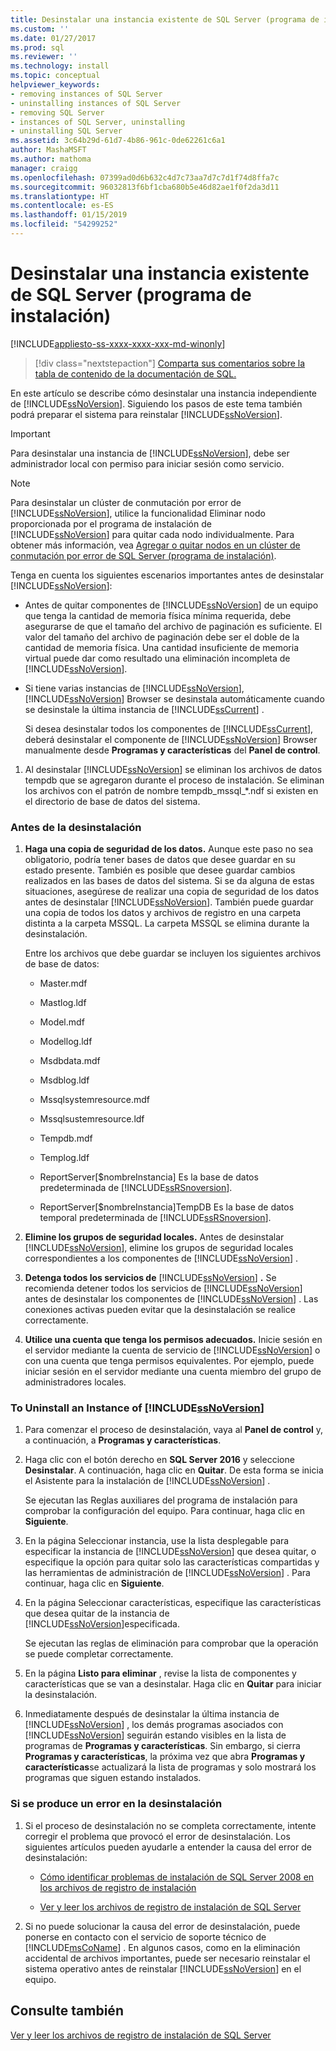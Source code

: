 ```yaml
---
title: Desinstalar una instancia existente de SQL Server (programa de instalación) | Microsoft Docs
ms.custom: ''
ms.date: 01/27/2017
ms.prod: sql
ms.reviewer: ''
ms.technology: install
ms.topic: conceptual
helpviewer_keywords:
- removing instances of SQL Server
- uninstalling instances of SQL Server
- removing SQL Server
- instances of SQL Server, uninstalling
- uninstalling SQL Server
ms.assetid: 3c64b29d-61d7-4b86-961c-0de62261c6a1
author: MashaMSFT
ms.author: mathoma
manager: craigg
ms.openlocfilehash: 07399ad0d6b632c4d7c73aa7d7c7d1f74d8ffa7c
ms.sourcegitcommit: 96032813f6bf1cba680b5e46d82ae1f0f2da3d11
ms.translationtype: HT
ms.contentlocale: es-ES
ms.lasthandoff: 01/15/2019
ms.locfileid: "54299252"
---
```

# <a name="uninstall-an-existing-instance-of-sql-server-setup"></a>Desinstalar una instancia existente de SQL Server (programa de instalación)
[!INCLUDE[appliesto-ss-xxxx-xxxx-xxx-md-winonly](../../includes/appliesto-ss-xxxx-xxxx-xxx-md-winonly.md)]

  > [!div class="nextstepaction"]
  > [Comparta sus comentarios sobre la tabla de contenido de la documentación de SQL.](https://aka.ms/sqldocsurvey)

  En este artículo se describe cómo desinstalar una instancia independiente de [!INCLUDE[ssNoVersion](../../includes/ssnoversion-md.md)]. Siguiendo los pasos de este tema también podrá preparar el sistema para reinstalar [!INCLUDE[ssNoVersion](../../includes/ssnoversion-md.md)].  
  
  >[!IMPORTANT]
  > Para desinstalar una instancia de [!INCLUDE[ssNoVersion](../../includes/ssnoversion-md.md)], debe ser administrador local con permiso para iniciar sesión como servicio.  
  
 > [!NOTE]
 > Para desinstalar un clúster de conmutación por error de [!INCLUDE[ssNoVersion](../../includes/ssnoversion-md.md)], utilice la funcionalidad Eliminar nodo proporcionada por el programa de instalación de [!INCLUDE[ssNoVersion](../../includes/ssnoversion-md.md)] para quitar cada nodo individualmente. Para obtener más información, vea [Agregar o quitar nodos en un clúster de conmutación por error de SQL Server &#40;programa de instalación&#41;](../../sql-server/failover-clusters/install/add-or-remove-nodes-in-a-sql-server-failover-cluster-setup.md).  
  
 Tenga en cuenta los siguientes escenarios importantes antes de desinstalar [!INCLUDE[ssNoVersion](../../includes/ssnoversion-md.md)]:  
  
-   Antes de quitar componentes de [!INCLUDE[ssNoVersion](../../includes/ssnoversion-md.md)] de un equipo que tenga la cantidad de memoria física mínima requerida, debe asegurarse de que el tamaño del archivo de paginación es suficiente. El valor del tamaño del archivo de paginación debe ser el doble de la cantidad de memoria física. Una cantidad insuficiente de memoria virtual puede dar como resultado una eliminación incompleta de [!INCLUDE[ssNoVersion](../../includes/ssnoversion-md.md)].  
  
-   Si tiene varias instancias de [!INCLUDE[ssNoVersion](../../includes/ssnoversion-md.md)], [!INCLUDE[ssNoVersion](../../includes/ssnoversion-md.md)] Browser se desinstala automáticamente cuando se desinstale la última instancia de [!INCLUDE[ssCurrent](../../includes/sscurrent-md.md)] .  
  
     Si desea desinstalar todos los componentes de [!INCLUDE[ssCurrent](../../includes/sscurrent-md.md)], deberá desinstalar el componente de [!INCLUDE[ssNoVersion](../../includes/ssnoversion-md.md)] Browser manualmente desde **Programas y características** del **Panel de control**.  
  
1.  Al desinstalar [!INCLUDE[ssNoVersion](../../includes/ssnoversion-md.md)] se eliminan los archivos de datos tempdb que se agregaron durante el proceso de instalación. Se eliminan los archivos con el patrón de nombre tempdb_mssql_*.ndf si existen en el directorio de base de datos del sistema.  
  
### <a name="before-you-uninstall"></a>Antes de la desinstalación  
  
1.  **Haga una copia de seguridad de los datos.** Aunque este paso no sea obligatorio, podría tener bases de datos que desee guardar en su estado presente. También es posible que desee guardar cambios realizados en las bases de datos del sistema. Si se da alguna de estas situaciones, asegúrese de realizar una copia de seguridad de los datos antes de desinstalar [!INCLUDE[ssNoVersion](../../includes/ssnoversion-md.md)]. También puede guardar una copia de todos los datos y archivos de registro en una carpeta distinta a la carpeta MSSQL. La carpeta MSSQL se elimina durante la desinstalación.  
  
     Entre los archivos que debe guardar se incluyen los siguientes archivos de base de datos:  
  
    -   Master.mdf  
  
    -   Mastlog.ldf  
  
    -   Model.mdf  
  
    -   Modellog.ldf  
  
    -   Msdbdata.mdf  
  
    -   Msdblog.ldf  
  
    -   Mssqlsystemresource.mdf  
  
    -   Mssqlsustemresource.ldf  
  
    -   Tempdb.mdf  
  
    -   Templog.ldf  
  
    -   ReportServer[$nombreInstancia] Es la base de datos predeterminada de [!INCLUDE[ssRSnoversion](../../includes/ssrsnoversion-md.md)].  
  
    -   ReportServer[$nombreInstancia]TempDB Es la base de datos temporal predeterminada de [!INCLUDE[ssRSnoversion](../../includes/ssrsnoversion-md.md)].  
  
2.  **Elimine los grupos de seguridad locales.** Antes de desinstalar [!INCLUDE[ssNoVersion](../../includes/ssnoversion-md.md)], elimine los grupos de seguridad locales correspondientes a los componentes de [!INCLUDE[ssNoVersion](../../includes/ssnoversion-md.md)] .  
  
3.  **Detenga todos los servicios de**  [!INCLUDE[ssNoVersion](../../includes/ssnoversion-md.md)] **.** Se recomienda detener todos los servicios de [!INCLUDE[ssNoVersion](../../includes/ssnoversion-md.md)] antes de desinstalar los componentes de [!INCLUDE[ssNoVersion](../../includes/ssnoversion-md.md)] . Las conexiones activas pueden evitar que la desinstalación se realice correctamente.  
  
4.  **Utilice una cuenta que tenga los permisos adecuados.** Inicie sesión en el servidor mediante la cuenta de servicio de [!INCLUDE[ssNoVersion](../../includes/ssnoversion-md.md)] o con una cuenta que tenga permisos equivalentes. Por ejemplo, puede iniciar sesión en el servidor mediante una cuenta miembro del grupo de administradores locales.  
  
### <a name="to-uninstall-an-instance-of-includessnoversionincludesssnoversion-mdmd"></a>To Uninstall an Instance of [!INCLUDE[ssNoVersion](../../includes/ssnoversion-md.md)]  
  
1.  Para comenzar el proceso de desinstalación, vaya al **Panel de control** y, a continuación, a **Programas y características**.  
  
2.  Haga clic con el botón derecho en **SQL Server 2016** y seleccione **Desinstalar**. A continuación, haga clic en **Quitar**. De esta forma se inicia el Asistente para la instalación de [!INCLUDE[ssNoVersion](../../includes/ssnoversion-md.md)] .  
  
     Se ejecutan las Reglas auxiliares del programa de instalación para comprobar la configuración del equipo. Para continuar, haga clic en **Siguiente**.  
  
3.  En la página Seleccionar instancia, use la lista desplegable para especificar la instancia de [!INCLUDE[ssNoVersion](../../includes/ssnoversion-md.md)] que desea quitar, o especifique la opción para quitar solo las características compartidas y las herramientas de administración de [!INCLUDE[ssNoVersion](../../includes/ssnoversion-md.md)] . Para continuar, haga clic en **Siguiente**.  
  
4.  En la página Seleccionar características, especifique las características que desea quitar de la instancia de [!INCLUDE[ssNoVersion](../../includes/ssnoversion-md.md)]especificada.  
  
     Se ejecutan las reglas de eliminación para comprobar que la operación se puede completar correctamente.  
  
5.  En la página **Listo para eliminar** , revise la lista de componentes y características que se van a desinstalar. Haga clic en **Quitar** para iniciar la desinstalación.  
  
6.  Inmediatamente después de desinstalar la última instancia de [!INCLUDE[ssNoVersion](../../includes/ssnoversion-md.md)] , los demás programas asociados con [!INCLUDE[ssNoVersion](../../includes/ssnoversion-md.md)] seguirán estando visibles en la lista de programas de **Programas y características**. Sin embargo, si cierra **Programas y características**, la próxima vez que abra **Programas y características**se actualizará la lista de programas y solo mostrará los programas que siguen estando instalados.  
  
### <a name="if-the-uninstallation-fails"></a>Si se produce un error en la desinstalación  
  
1.  Si el proceso de desinstalación no se completa correctamente, intente corregir el problema que provocó el error de desinstalación. Los siguientes artículos pueden ayudarle a entender la causa del error de desinstalación:  
  
    -   [Cómo identificar problemas de instalación de SQL Server 2008 en los archivos de registro de instalación](https://support.microsoft.com/kb/955396/en-us)  
  
    -   [Ver y leer los archivos de registro de instalación de SQL Server](../../database-engine/install-windows/view-and-read-sql-server-setup-log-files.md)  
  
2.  Si no puede solucionar la causa del error de desinstalación, puede ponerse en contacto con el servicio de soporte técnico de [!INCLUDE[msCoName](../../includes/msconame-md.md)] . En algunos casos, como en la eliminación accidental de archivos importantes, puede ser necesario reinstalar el sistema operativo antes de reinstalar [!INCLUDE[ssNoVersion](../../includes/ssnoversion-md.md)] en el equipo.  
  
## <a name="see-also"></a>Consulte también  
 [Ver y leer los archivos de registro de instalación de SQL Server](../../database-engine/install-windows/view-and-read-sql-server-setup-log-files.md)  
  
  
